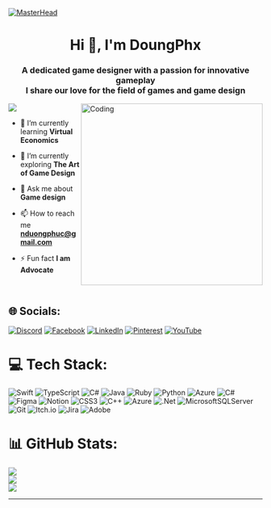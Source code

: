 [![MasterHead](https://miro.medium.com/v2/resize:fit:2000/0*eIhVp0KXrXSSHORN.gif)](https://github.com/phucnds/)
<h1 align="center">Hi 👋, I'm DoungPhx</h1>
<h3 align="center">A dedicated game designer with a passion for innovative gameplay <br/>I share our love for the field of games and game design</h3>


<img align="right" alt="Coding" width="360" src="https://cdn.dribbble.com/users/1747298/screenshots/13977115/digital_gaming_800x600_gif.gif">

[![](https://visitcount.itsvg.in/api?id=phucnds&icon=0&color=0)](https://visitcount.itsvg.in)

- 🌱 I’m currently learning **Virtual Economics**

- 🔭 I’m currently exploring **The Art of Game Design**

- 💬 Ask me about **Game design**

- 📫 How to reach me **nduongphuc@gmail.com**

- ⚡ Fun fact **I am Advocate**
  
<br/>


## 🌐 Socials:
[![Discord](https://img.shields.io/badge/Discord-%237289DA.svg?logo=discord&logoColor=white)](https://discord.gg/https://www.google.com/) [![Facebook](https://img.shields.io/badge/Facebook-%231877F2.svg?logo=Facebook&logoColor=white)](https://facebook.com/https://www.google.com/) [![LinkedIn](https://img.shields.io/badge/LinkedIn-%230077B5.svg?logo=linkedin&logoColor=white)](https://linkedin.com/in/https://www.google.com/) [![Pinterest](https://img.shields.io/badge/Pinterest-%23E60023.svg?logo=Pinterest&logoColor=white)](https://pinterest.com/https://www.google.com/) [![YouTube](https://img.shields.io/badge/YouTube-%23FF0000.svg?logo=YouTube&logoColor=white)](https://youtube.com/@https://www.google.com/) 

# 💻 Tech Stack:
![Swift](https://img.shields.io/badge/swift-F54A2A?style=for-the-badge&logo=swift&logoColor=white) ![TypeScript](https://img.shields.io/badge/typescript-%23007ACC.svg?style=for-the-badge&logo=typescript&logoColor=white) ![C#](https://img.shields.io/badge/c%23-%23239120.svg?style=for-the-badge&logo=csharp&logoColor=white) ![Java](https://img.shields.io/badge/java-%23ED8B00.svg?style=for-the-badge&logo=openjdk&logoColor=white) ![Ruby](https://img.shields.io/badge/ruby-%23CC342D.svg?style=for-the-badge&logo=ruby&logoColor=white) ![Python](https://img.shields.io/badge/python-3670A0?style=for-the-badge&logo=python&logoColor=ffdd54) ![Azure](https://img.shields.io/badge/azure-%230072C6.svg?style=for-the-badge&logo=microsoftazure&logoColor=white) ![C#](https://img.shields.io/badge/c%23-%23239120.svg?style=for-the-badge&logo=csharp&logoColor=white) ![Figma](https://img.shields.io/badge/figma-%23F24E1E.svg?style=for-the-badge&logo=figma&logoColor=white) ![Notion](https://img.shields.io/badge/Notion-%23000000.svg?style=for-the-badge&logo=notion&logoColor=white) ![CSS3](https://img.shields.io/badge/css3-%231572B6.svg?style=for-the-badge&logo=css3&logoColor=white) ![C++](https://img.shields.io/badge/c++-%2300599C.svg?style=for-the-badge&logo=c%2B%2B&logoColor=white) ![Azure](https://img.shields.io/badge/azure-%230072C6.svg?style=for-the-badge&logo=microsoftazure&logoColor=white) ![.Net](https://img.shields.io/badge/.NET-5C2D91?style=for-the-badge&logo=.net&logoColor=white) ![MicrosoftSQLServer](https://img.shields.io/badge/Microsoft%20SQL%20Server-CC2927?style=for-the-badge&logo=microsoft%20sql%20server&logoColor=white) ![Git](https://img.shields.io/badge/git-%23F05033.svg?style=for-the-badge&logo=git&logoColor=white) ![Itch.io](https://img.shields.io/badge/Itch-%23FF0B34.svg?style=for-the-badge&logo=Itch.io&logoColor=white) ![Jira](https://img.shields.io/badge/jira-%230A0FFF.svg?style=for-the-badge&logo=jira&logoColor=white) ![Adobe](https://img.shields.io/badge/adobe-%23FF0000.svg?style=for-the-badge&logo=adobe&logoColor=white)
# 📊 GitHub Stats:
![](https://github-readme-stats.vercel.app/api?username=phucnds&theme=vue-dark&hide_border=false&include_all_commits=true&count_private=false)<br/>
![](https://github-readme-streak-stats.herokuapp.com/?user=phucnds&theme=vue-dark&hide_border=false)<br/>
![](https://github-readme-stats.vercel.app/api/top-langs/?username=phucnds&theme=vue-dark&hide_border=false&include_all_commits=true&count_private=false&layout=compact)

---


<!-- Proudly created with GPRM ( https://gprm.itsvg.in ) -->
